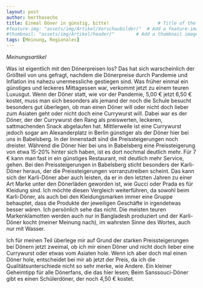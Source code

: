 ```yaml
---
layout: post
author: berthasecho
title: Einmal Döner in günstig, bitte!					# Title of the page
#feature-img: "assets/img/Artikel/Vorschaubilder/"	# Add a feature-image to the post
#thumbnail: "assets/img/Artikel/header/"		# Add a thumbnail image on blog view
tags: [Meinung, Regionales]
---
```


*Meinungsartikel*

Was ist eigentlich mit den Dönerpreisen los?
Das hat sich warscheinlich der Größteil von uns gefragt, nachdem die Dönerpreise durch Pandemie und Inflation ins nahezu unermessliche gestiegen sind. Was früher einmal ein günstiges und leckeres Mittagessen war, verkommt jetzt zu einem teuren Luxusgut.
Wenn der Döner statt, wie vor der Pandemie, 5,00 € jetzt 6,50 € kostet, muss man sich besonders als jemand der noch die Schule besucht besonders gut überlegen, ob man einen Döner will oder nicht doch lieber zum Asiaten geht oder nicht doch eine Currywurst will. Dabei war es der Döner, der der Currywurst den Rang als preiswerten, leckeren, sattmachenden Snack abgelaufen hat. Mittlerweile ist eine Currywurst jedoch sogar am Alexanderplatz in Berlin günstiger als der Döner hier bei uns in Babelsberg. In der Innenstadt sind die Preissteigerungen noch dreister. Während die Döner hier bei uns in Babelsberg eine Preissteigerung von etwa 15-20% hinter sich haben, ist es dort nochmal deutlich mehr. Für 7 € kann man fast in ein günstiges Restaurant, mit deutlich mehr Service, gehen. 
Bei den Preissteigerungen in Babelsberg sticht besonders der Karli-Döner heraus, der die Preissteigerungen vorranzutreiben scheint. Das kann sich der Karli-Döner aber auch leisten, da er in den letzten Jahren zu einer Art Marke unter den Dönerläden geworden ist, wie Gucci oder Prada es für Kleidung sind. Ich möchte diesen Vergleich weiterführen, da sowohl beim Karli-Döner, als auch bei den Kleidungsmarken immer eine Gruppe behauptet, dass die Produkte der jeweiligen Geschäfte in irgendetwas besser wären. Ich persönlich sehe das nicht. Die meisten teuren Markenklamotten werden auch nur in Bangladesh produziert und der Karli-Döner kocht (meiner Meinung nach), im wahrsten Sinne des Wortes, auch nur mit Wasser. 

Ich für meinen Teil überlege mir auf Grund der starken Preissteigerungen bei Dönern jetzt zweimal, ob ich mir einen Döner und nicht doch lieber eine Currywurst oder etwas vom Asiaten hole. Wenn ich aber doch mal einen Döner hole, entscheidet bei mir ab jetzt der Preis, da ich die Qualitätsunterschiede nicht so sehr merke, wie Andere. 
Ein kleiner Geheimtipp für alle Dönerfans, die das hier lesen; Beim Sanssouci-Döner gibt es einen Schülerdöner, der noch 4,50 € kostet.
